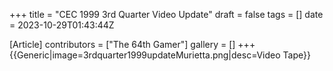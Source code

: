 +++
title = "CEC 1999 3rd Quarter Video Update"
draft = false
tags = []
date = 2023-10-29T01:43:44Z

[Article]
contributors = ["The 64th Gamer"]
gallery = []
+++
{{Generic|image=3rdquarter1999updateMurietta.png|desc=Video Tape}}